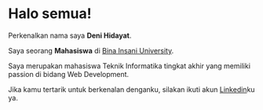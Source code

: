 # Halo semua! 

Perkenalkan nama saya **Deni Hidayat**.

Saya seorang **Mahasiswa** di [Bina Insani University](https://binainsani.ac.id).

Saya merupakan mahasiswa Teknik Informatika tingkat akhir yang memiliki passion di bidang Web Development.

Jika kamu tertarik untuk berkenalan denganku, silakan ikuti akun [Linkedin](https://www.linkedin.com/in/deni-hidayat-9a8b5b108/)ku ya.

